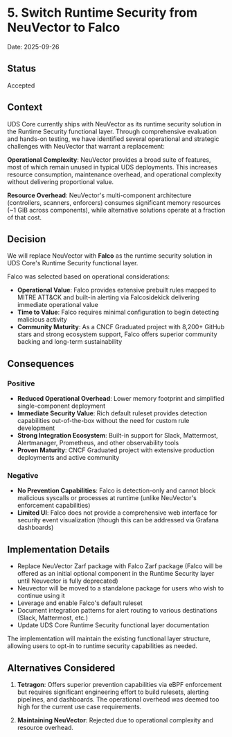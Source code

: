 # 5. Switch Runtime Security from NeuVector to Falco

Date: 2025-09-26

## Status

Accepted

## Context

UDS Core currently ships with NeuVector as its runtime security solution in the Runtime Security functional layer. Through comprehensive evaluation and hands-on testing, we have identified several operational and strategic challenges with NeuVector that warrant a replacement:

**Operational Complexity**: NeuVector provides a broad suite of features, most of which remain unused in typical UDS deployments. This increases resource consumption, maintenance overhead, and operational complexity without delivering proportional value.

**Resource Overhead**: NeuVector's multi-component architecture (controllers, scanners, enforcers) consumes significant memory resources (~1 GiB across components), while alternative solutions operate at a fraction of that cost.

## Decision

We will replace NeuVector with **Falco** as the runtime security solution in UDS Core's Runtime Security functional layer.

Falco was selected based on operational considerations:

- **Operational Value**: Falco provides extensive prebuilt rules mapped to MITRE ATT&CK and built-in alerting via Falcosidekick delivering immediate operational value
- **Time to Value**: Falco requires minimal configuration to begin detecting malicious activity
- **Community Maturity**: As a CNCF Graduated project with 8,200+ GitHub stars and strong ecosystem support, Falco offers superior community backing and long-term sustainability

## Consequences

### Positive

- **Reduced Operational Overhead**: Lower memory footprint and simplified single-component deployment
- **Immediate Security Value**: Rich default ruleset provides detection capabilities out-of-the-box without the need for custom rule development
- **Strong Integration Ecosystem**: Built-in support for Slack, Mattermost, Alertmanager, Prometheus, and other observability tools
- **Proven Maturity**: CNCF Graduated project with extensive production deployments and active community

### Negative

- **No Prevention Capabilities**: Falco is detection-only and cannot block malicious syscalls or processes at runtime (unlike NeuVector's enforcement capabilities)
- **Limited UI**: Falco does not provide a comprehensive web interface for security event visualization (though this can be addressed via Grafana dashboards)

## Implementation Details

- Replace NeuVector Zarf package with Falco Zarf package (Falco will be offered as an initial optional component in the Runtime Security layer until Neuvector is fully deprecated)
- Neuvector will be moved to a standalone package for users who wish to continue using it
- Leverage and enable Falco's default ruleset
- Document integration patterns for alert routing to various destinations (Slack, Mattermost, etc.)
- Update UDS Core Runtime Security functional layer documentation

The implementation will maintain the existing functional layer structure, allowing users to opt-in to runtime security capabilities as needed.

## Alternatives Considered

1. **Tetragon**: Offers superior prevention capabilities via eBPF enforcement but requires significant engineering effort to build rulesets, alerting pipelines, and dashboards. The operational overhead was deemed too high for the current use case requirements.

2. **Maintaining NeuVector**: Rejected due to operational complexity and resource overhead.
